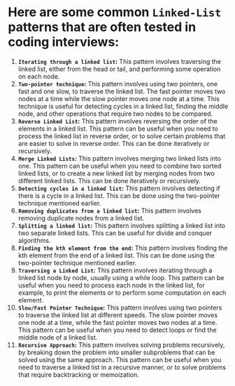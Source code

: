 # Here are some common `Linked-List` patterns that are often tested in coding interviews:
1. **`Iterating through a linked list`:** This pattern involves traversing the linked list, either from the head or tail, and performing some operation on each node.
2. **`Two-pointer technique`:** This pattern involves using two pointers, one fast and one slow, to traverse the linked list. The fast pointer moves two nodes at a time while the slow pointer moves one node at a time. This technique is useful for detecting cycles in a linked list, finding the middle node, and other operations that require two nodes to be compared.
3. **`Reverse Linked List`:** This pattern involves reversing the order of the elements in a linked list. This pattern can be useful when you need to process the linked list in reverse order, or to solve certain problems that are easier to solve in reverse order. This can be done iteratively or recursively.
4. **`Merge Linked Lists`:** This pattern involves merging two linked lists into one. This pattern can be useful when you need to combine two sorted linked lists, or to create a new linked list by merging nodes from two different linked lists. This can be done iteratively or recursively.
5. **`Detecting cycles in a linked list`:** This pattern involves detecting if there is a cycle in a linked list. This can be done using the two-pointer technique mentioned earlier.
6. **`Removing duplicates from a linked list`:** This pattern involves removing duplicate nodes from a linked list.
7. **`Splitting a linked list`:** This pattern involves splitting a linked list into two separate linked lists. This can be useful for divide and conquer algorithms.
8. **`Finding the kth element from the end`:** This pattern involves finding the kth element from the end of a linked list. This can be done using the two-pointer technique mentioned earlier.
9. **`Traversing a Linked List`:** This pattern involves iterating through a linked list node by node, usually using a while loop. This pattern can be useful when you need to process each node in the linked list, for example, to print the elements or to perform some computation on each element.
10. **`Slow/Fast Pointer Technique`:** This pattern involves using two pointers to traverse the linked list at different speeds. The slow pointer moves one node at a time, while the fast pointer moves two nodes at a time. This pattern can be useful when you need to detect loops or find the middle node of a linked list.
11. **`Recursive Approach`:** This pattern involves solving problems recursively, by breaking down the problem into smaller subproblems that can be solved using the same approach. This pattern can be useful when you need to traverse a linked list in a recursive manner, or to solve problems that require backtracking or memoization.